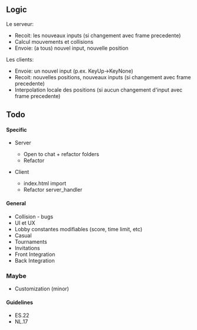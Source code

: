 ## Logic
Le serveur:
- Recoit: les nouveaux inputs (si changement avec frame precedente)
- Calcul mouvements et collisions
- Envoie: (a tous) nouvel input, nouvelle position
  
Les clients:
- Envoie: un nouvel input (p.ex. KeyUp->KeyNone)
- Recoit: nouvelles positions, nouveaux inputs (si changement avec frame precedente)
- Interpolation locale des positions (si aucun changement d'input avec frame precedente)

## Todo

#### Specific
- Server
  - Open to chat + refactor folders 
  - Refactor

- Client
  - index.html import 
  - Refactor server_handler

#### General
- Collision - bugs
- UI et UX
- Lobby constantes modifiables (score, time limit, etc)
- Casual
- Tournaments
- Invitations
- Front Integration
- Back Integration


### Maybe
- Customization (minor)

#### Guidelines
- ES.22
- NL.17
